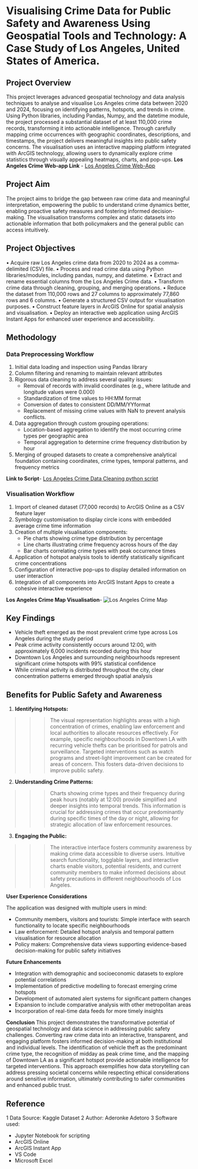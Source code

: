 # **Visualising Crime Data for Public Safety and Awareness Using Geospatial Tools and Technology: A Case Study of Los Angeles, United States of America.**

## Project Overview
This project leverages advanced geospatial technology and data analysis techniques to analyse and visualise Los Angeles crime data between 2020 and 2024, focusing on identifying patterns, hotspots, and trends in crime. Using Python libraries, including Pandas, Numpy, and the datetime module, the project processed a substantial dataset of at least 110,000 crime records, transforming it into actionable intelligence. Through carefully mapping crime occurrences with geographic coordinates, descriptions, and timestamps, the project delivers meaningful insights into public safety concerns. The visualisation uses an interactive mapping platform integrated with ArcGIS technology, allowing users to dynamically explore crime statistics through visually appealing heatmaps, charts, and pop-ups.
**Los Angeles Crime Web-app Link** - [Los Angeles Crime Web-App](https://shorturl.at/uOaJb)

## Project Aim
The project aims to bridge the gap between raw crime data and meaningful interpretation, empowering the public to understand crime dynamics better, enabling proactive safety measures and fostering informed decision-making. The visualisation transforms complex and static datasets into actionable information that both policymakers and the general public can access intuitively.

## Project Objectives
•	Acquire raw Los Angeles crime data from 2020 to 2024 as a comma-delimited (CSV) file.
•	Process and read crime data using Python libraries/modules, including pandas, numpy, and datetime.
•	Extract and rename essential columns from the Los Angeles Crime data.
•	Transform crime data through cleaning, grouping, and merging operations.
•	Reduce the dataset from 110,000 rows and 27 columns to approximately 77,860 rows and 6 columns.
•	Generate a structured CSV output for visualisation purposes.
•	Construct feature layers in ArcGIS Online for spatial analysis and visualisation.
•	Deploy an interactive web application using ArcGIS Instant Apps for enhanced user experience and accessibility.

## Methodology
### **Data Preprocessing Workflow**
1. Initial data loading and inspection using Pandas library
2. Column filtering and renaming to maintain relevant attributes
3.  Rigorous data cleaning to address several quality issues: 
	- Removal of records with invalid coordinates (e.g., where latitude and longitude values were 0.000)
    - Standardization of time values to HH:MM format
	- Conversion of dates to consistent DD/MM/YYformat
    - Replacement of missing crime values with NaN to prevent analysis conflicts.
4.	Data aggregation through custom grouping operations: 
	- Location-based aggregation to identify the most occurring crime types per geographic area
    - Temporal aggregation to determine crime frequency distribution by hour
5.	Merging of grouped datasets to create a comprehensive analytical foundation containing coordinates, crime types, temporal patterns, and frequency metrics

**Link to Script**- [Los Angeles Crime Data Cleaning python script](<Los Angeles Crime Data Cleaning Script.py>)

### **Visualisation Workflow**
1.	Import of cleaned dataset (77,000 records) to ArcGIS Online as a CSV feature layer
2.	Symbology customisation to display circle icons with embedded average crime time information
3.	Creation of multiple visualisation components: 
	- Pie charts showing crime type distribution by percentage
	- Line charts illustrating crime frequency across hours of the day
	- Bar charts correlating crime types with peak occurrence times
4.	Application of hotspot analysis tools to identify statistically significant crime concentrations
5.	Configuration of interactive pop-ups to display detailed information on user interaction
6.	Integration of all components into ArcGIS Instant Apps to create a cohesive interactive experience

**Los Angeles Crime Map Visualisation**- ![Los Angeles Crime Map](<Los Angeles Crime Map.jpg>)

## **Key Findings**
 - Vehicle theft emerged as the most prevalent crime type across Los Angeles during the study period
 - Peak crime activity consistently occurs around 12:00, with approximately 6,000 incidents recorded during this hour
 - Downtown Los Angeles and surrounding neighbourhoods represent significant crime hotspots with 99% statistical confidence
 - While criminal activity is distributed throughout the city, clear concentration patterns emerged through spatial analysis

## Benefits for Public Safety and Awareness
1.	**Identifying Hotspots:**
>>> The visual representation highlights areas with a high concentration of crimes, enabling law enforcement and local authorities to allocate resources effectively. For example, specific neighbourhoods in Downtown LA with recurring vehicle thefts can be prioritised for patrols and surveillance. Targeted interventions such as watch programs and street-light improvement can be created for areas of concern. This fosters data-driven decisions to improve public safety.

2.	**Understanding Crime Patterns:**
>>> Charts showing crime types and their frequency during peak hours (notably at 12:00) provide simplified and deeper insights into temporal trends. This information is crucial for addressing crimes that occur predominantly during specific times of the day or night, allowing for strategic allocation of law enforcement resources.

3.	**Engaging the Public:**
>>> The interactive interface fosters community awareness by making crime data accessible to diverse users. Intuitive search functionality, togglable layers, and    interactive charts enable visitors, potential residents, and current community members to make informed decisions about safety precautions in different neighbourhoods of Los Angeles.

**User Experience Considerations**

The application was designed with multiple users in mind:
- Community members, visitors and tourists: Simple interface with search functionality to locate specific neighbourhoods
- Law enforcement: Detailed hotspot analysis and temporal pattern visualisation for resource allocation
- Policy makers: Comprehensive data views supporting evidence-based decision-making for public safety initiatives

**Future Enhancements**
-	Integration with demographic and socioeconomic datasets to explore potential correlations
-	Implementation of predictive modelling to forecast emerging crime hotspots
-	Development of automated alert systems for significant pattern changes
-	Expansion to include comparative analysis with other metropolitan areas
-	Incorporation of real-time data feeds for more timely insights

**Conclusion**
This project demonstrates the transformative potential of geospatial technology and data science in addressing public safety challenges. Converting raw crime data into an interactive, transparent, and engaging platform fosters informed decision-making at both institutional and individual levels. The identification of vehicle theft as the predominant crime type, the recognition of midday as peak crime time, and the mapping of Downtown LA as a significant hotspot provide actionable intelligence for targeted interventions. This approach exemplifies how data storytelling can address pressing societal concerns while respecting ethical considerations around sensitive information, ultimately contributing to safer communities and enhanced public trust.

## Reference
1 Data Source: Kaggle Dataset
2 Author: Aderonke Adetoro
3 Software used: 
   - Jupyter Notebook for scripting
   - ArcGIS Online
   - ArcGIS Instant App
   - VS Code
   - Microsoft Excel
   